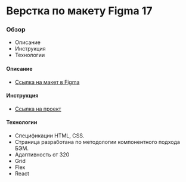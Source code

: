 # Верстка по макету Figma 17

### Обзор
* Описание
* Инструкция
* Технологии

#### Описание
* [Ссылка на макет в Figma](https://www.figma.com/file/MuYy2VkJQEqNzTNLPm8kUP/Templates-%2317.-More-on-Figma.info?node-id=0%3A1)

#### Инструкция
* [Ссылка на проект](https://alexandrprokhorov1988.github.io/figma-templates-17/)


#### Технологии
* Спецификации HTML, CSS.
* Страница разработана по методологии компонентного подхода БЭМ. 
* Адаптивность от 320
* Grid
* Flex 
* React
